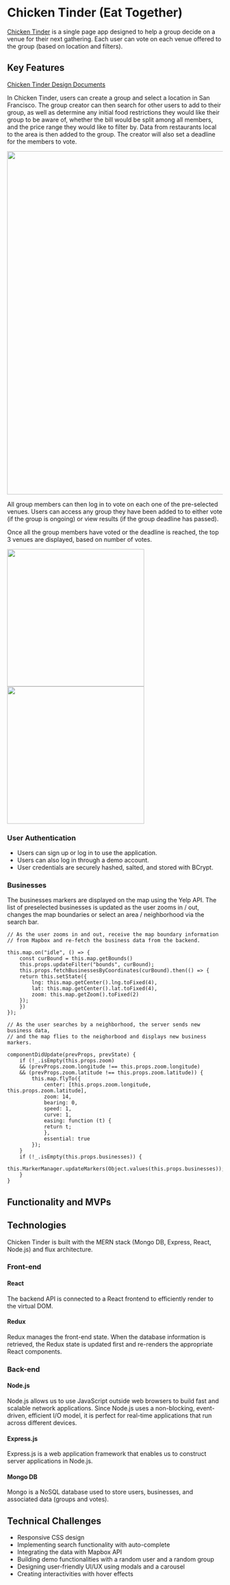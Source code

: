 # Chicken Tinder (Eat Together)

[Chicken Tinder](https://lit-atoll-81167.herokuapp.com/#/) is a single page app designed to help a group decide on a venue for their next gathering. Each user can vote on each venue offered to the group (based on location and filters).

## Key Features

[Chicken Tinder Design Documents](https://github.com/hkryucr/mern-ct/wiki)

In Chicken Tinder, users can create a group and select a location in San Francisco. The group creator can then search for other users to add to their group, as well as determine any initial food restrictions they would like their group to be aware of, whether the bill would be split among all members, and the price range they would like to filter by. Data from restaurants local to the area is then added to the group. The creator will also set a deadline for the members to vote.

<img src="./img/CT_2.gif?raw=true" width="800px">

All group members can then log in to vote on each one of the pre-selected venues. Users can access any group they have been added to to either vote (if the group is ongoing) or view results (if the group deadline has passed).

Once all the group members have voted or the deadline is reached, the top 3 venues are displayed, based on number of votes.

<img src="./img/CT_Swipe.gif?raw=true" height="320px" style="margin-right: 20px"><img src="./img/CT_Mygroups.gif?raw=true" height="320px">


### User Authentication

- Users can sign up or log in to use the application.
- Users can also log in through a demo account.
- User credentials are securely hashed, salted, and stored with BCrypt.

### Businesses

The businesses markers are displayed on the map using the Yelp API.
The list of preselected businesses is updated as the user zooms in / out, changes the map boundaries or select an area / neighborhood via the search bar.

```
// As the user zooms in and out, receive the map boundary information 
// from Mapbox and re-fetch the business data from the backend.

this.map.on("idle", () => {
    const curBound = this.map.getBounds()
    this.props.updateFilter("bounds", curBound);
    this.props.fetchBusinessesByCoordinates(curBound).then(() => { 
    return this.setState({
        lng: this.map.getCenter().lng.toFixed(4),
        lat: this.map.getCenter().lat.toFixed(4),
        zoom: this.map.getZoom().toFixed(2)
    });          
    })
});

// As the user searches by a neighborhood, the server sends new business data, 
// and the map flies to the neighorbood and displays new business markers.

componentDidUpdate(prevProps, prevState) {
    if (!_.isEmpty(this.props.zoom) 
    && (prevProps.zoom.longitude !== this.props.zoom.longitude) 
    && (prevProps.zoom.latitude !== this.props.zoom.latitude)) {
        this.map.flyTo({
            center: [this.props.zoom.longitude, this.props.zoom.latitude],
            zoom: 14,
            bearing: 0,
            speed: 1,
            curve: 1,
            easing: function (t) {
            return t;
            },
            essential: true
        });
    }
    if (!_.isEmpty(this.props.businesses)) {
        this.MarkerManager.updateMarkers(Object.values(this.props.businesses));
    }
}    
```

## Functionality and MVPs

## Technologies

Chicken Tinder is built with the MERN stack (Mongo DB, Express, React, Node.js) and flux architecture.

### Front-end

#### React
The backend API is connected to a React frontend to efficiently render to the virtual DOM.

#### Redux
Redux manages the front-end state. When the database information is retrieved, the Redux state is updated first and re-renders the appropriate React components.

### Back-end

#### Node.js
Node.js allows us to use JavaScript outside web browsers to build fast and scalable network applications. Since Node.js uses a non-blocking, event-driven, efficient I/O model, it is perfect for real-time applications that run across different devices.

#### Express.js 
Express.js is a web application framework that enables us to construct server applications in Node.js. 

#### Mongo DB
Mongo is a NoSQL database used to store users, businesses, and associated data (groups and votes).

## Technical Challenges
- Responsive CSS design
- Implementing search functionality with auto-complete
- Integrating the data with Mapbox API
- Building demo functionalities with a random user and a random group
- Designing user-friendly UI/UX using modals and a carousel
- Creating interactivities with hover effects
